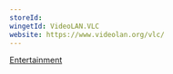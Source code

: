 ```yaml
---
storeId: 
wingetId: VideoLAN.VLC
website: https://www.videolan.org/vlc/
---
```


[Entertainment](../Entertainment.md)
